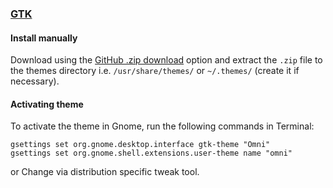 ### [GTK](https://www.gtk.org/)

#### Install manually

Download using the [GitHub .zip download](https://github.com/getomni/gtk/archive/master.zip) option and extract the `.zip` file to the themes directory i.e. `/usr/share/themes/` or `~/.themes/` (create it if necessary).

#### Activating theme

To activate the theme in Gnome, run the following commands in Terminal:

```
gsettings set org.gnome.desktop.interface gtk-theme "Omni"
gsettings set org.gnome.shell.extensions.user-theme name "omni"
```

or Change via distribution specific tweak tool.
